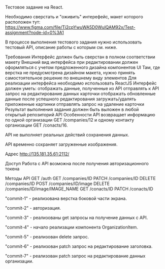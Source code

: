 Тестовое задание на React.

Необходимо сверстать и "оживить" интерефейс, макет которого расположен тут: https://www.figma.com/file/Ti2cpYwuWA5D0WulQAM92x/Test-assignment?node-id=0%3A1

В процессе выполнения тестового задания нужно использовать тестовый API, описание работы с которым см. ниже.

Требования
Интерфейс должен быть сверстан в полном соответствии макету
Внешний вид интерфейса при редактировании должен оформляться с учетом предложенного дизайна компонентов UI
Там, где верстка не предусмотрена дизайном макета, нужно принять самостоятельное решение по внешнему виду элементов
Для реализации интерфейса необходимо использовать ReactJS
Интерфейс должен уметь:
отображать данные, полученные из API
отправлять к API запрос на редактирование данных карточки
отображать обновленные данные после успешного редактирования
загружать/удалять приложенные картинки
отправлять запрос на удаление карточки
Результат выполнения задания должен быть выложен в любой открытый репозиторий
API
Особенности
API возвращает информацию по одной организации GET /companies/12 и одному контакту организации GET /conacts/16.

API не выполняет реальных действий сохранения данных.

API временно сохраняет загруженные изображения.

Адрес
http://135.181.35.61:2112/

Доступ
Работа с API возможна после получения авторизационного токена

Методы API
GET /auth
GET /companies/ID
PATCH /companies/ID
DELETE /companies/ID
POST /companies/ID/image
DELETE /companies/ID/image/IMAGE_NAME
GET /conacts/ID
PATCH /conacts/ID

"commit-1" - реализована верстка боковой части экрана.

"commit-2" - авторизация.

"commit-3" - реализованы get запросы на получение данных с API.

"commit-4" - начало реализации компонента OrganizationItem.

"commit-5" - реализован delete запрос.

"commit-6" - реализован patch запрос на редактирование заголовка.

"commit-7" - реализован patch запрос на редактирование данных организации.